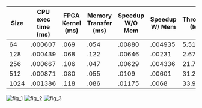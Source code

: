 | Size | CPU exec time (ms) | FPGA Kernel (ms) | Memory Transfer (ms) | Speedup W/O Mem | Speedup W/ Mem | Throughput (MB/s) |
|------|--------------------|------------------|----------------------|-----------------|----------------|-------------------|
|64| .000607 | .069 | .054 | .00880 | .004935 | 5.5155 |
|128 | .000439 | .068 | .122 | .00646 | .00231 | 2.67 |
|256| .000667 | .106 | .047 | .00629| .004336 | 21.718|
|512 | .000871 | .080 | .055 | .0109|  .00601 | 31.229 |
|1024| .001386 | .118 | .086 | .01175 | .0068 | 33.922 |




![fig_1](https://user-images.githubusercontent.com/84815326/231915078-ee6b092a-74ef-42a8-9301-0459a0c77e73.png)
![fig_2](https://user-images.githubusercontent.com/84815326/231915079-806ec88a-0ba8-46df-8ff7-d615961516b4.png)
![fig_3](https://user-images.githubusercontent.com/84815326/231915081-be64f2e7-ca82-4831-9ace-bb405351db78.png)
